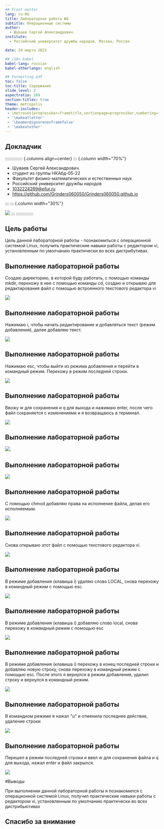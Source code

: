 ```yaml
---
## Front matter
lang: ru-RU
title: Лабораторная работа №8
subtitle: Операционные системы
author:
  - Шуваев Сергей Александрович.
institute:
  - Российский университет дружбы народов, Москва, Россия

date: 29 марта 2023

## i18n babel
babel-lang: russian
babel-otherlangs: english

## Formatting pdf
toc: false
toc-title: Содержание
slide_level: 2
aspectratio: 169
section-titles: true
theme: metropolis
header-includes:
 - \metroset{progressbar=frametitle,sectionpage=progressbar,numbering=fraction}
 - '\makeatletter'
 - '\beamer@ignorenonframefalse'
 - '\makeatother'
---
```


## Докладчик

:::::::::::::: {.columns align=center}
::: {.column width="70%"}

  * Шуваев Сергей Александрович.
  * студент из группы НКАбд-05-22
  * Факультет физико-математических и естественных наук
  * Российский университет дружбы народов
  * [1032224269@pfur.ru](grinders060050@mail.ru)
  * <https://github.com/Grinders060050/Grinders060050.github.io>

:::
::: {.column width="30%"}

![](./image/shuwaew.jpg)
:::
::::::::::::::

## Цель работы

Цель данной лабораторной работы - познакомиться с операционной системой Linux, получить практические навыки работы с редактором vi, установленным по умолчанию практически во всех дистрибутивах.

## Выполнение лабораторной работы

 Создаю директорию, в которой буду работать, с помощью команды mkdir, перехожу в нее с помощью команды cd, создаю и открываю для редактирования файл с помощью встроенного текстового редактора vi

![](image/1.png)

## Выполнение лабораторной работы

 Нажимаю i, чтобы начать редактирование и добавляться текст (режим добавления), далее добавляю текст.

![](image/2.png)

## Выполнение лабораторной работы

 Нажимаю esc, чтобы выйти из режима добавления и перейти в командный режим. Перехожу в режим последней строки.

![](image/3.png)

## Выполнение лабораторной работы

 Ввожу w для сохранения и q для выхода и нажимаю enter, после чего файл сохраняется с изменениями и я возвращаюсь в терминал. 

![](image/4.png)

## Выполнение лабораторной работы

![](image/42.png). 

## Выполнение лабораторной работы

 ![](image/5.png)

## Выполнение лабораторной работы

 С помощью chmod добавляю права на исполнение файла, делая его исполняемым. 

![](image/6.png)

## Выполнение лабораторной работы

 Снова открываю этот файл с помощью текстового редактора vi.

![](image/7.png)

## Выполнение лабораторной работы

 В режиме добавления (клавиша i) удаляю слово LOCAL, снова перехожу в командный режим с помощью esc.

![](image/9.png)

## Выполнение лабораторной работы

 В режиме добавления (клавиша i) добавляю слово local, снова перехожу в командный режим с помощью esc

![](image/10.png)

## Выполнение лабораторной работы

 В режиме добавления (клавиша i) перехожу в конец последней строки и добавляю новую строку, снова перехожу в командный режим с помощью esc. После этого я вернулся в режим добавления, удалил строку и вернулся в командный режим. 

![](image/11.png)

## Выполнение лабораторной работы

 В командном режиме я нажал "u" и отменила последнее действие, удаление строки
 
![](image/12.png)

## Выполнение лабораторной работы

 Перешел в режим последней строки и ввел w для сохранения файла и q для выхода, нажал enter и файл закрылся.

![](image/13.png)

#Выводы

При выполнении данной лабораторной работы я познакомился с операционной системой Linux, получил практические навыки работы с редактором vi, установленным по умолчанию практически во всех дистрибьютивах

## Спасибо за внимание
